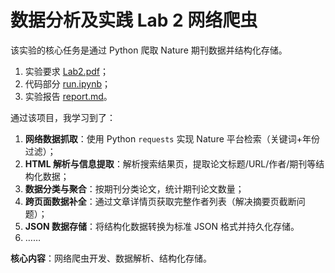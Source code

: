 # **数据分析及实践 Lab 2 网络爬虫** 

该实验的核心任务是通过 Python 爬取 Nature 期刊数据并结构化存储。

1. 实验要求 [Lab2.pdf](Lab2.pdf)；
2. 代码部分 [run.ipynb](run.ipynb)；
3. 实验报告 [report.md](report.md)。

通过该项目，我学习到了：

1. **网络数据抓取**：使用 Python `requests` 实现 Nature 平台检索（关键词+年份过滤）；
2. **HTML 解析与信息提取**：解析搜索结果页，提取论文标题/URL/作者/期刊等结构化数据；
3. **数据分类与聚合**：按期刊分类论文，统计期刊论文数量；
4. **跨页面数据补全**：通过文章详情页获取完整作者列表（解决摘要页截断问题）；
5. **JSON 数据存储**：将结构化数据转换为标准 JSON 格式并持久化存储。
6. ……

**核心内容**：网络爬虫开发、数据解析、结构化存储。